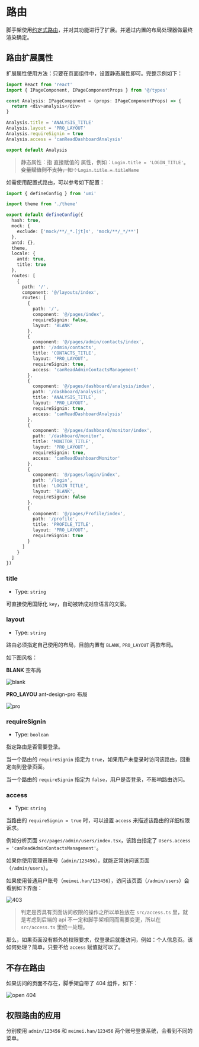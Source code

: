 # 路由

脚手架使用[约定式路由](https://umijs.org/docs/convention-routing)，并对其功能进行了扩展。并通过内置的布局处理器做最终渲染确定。

## 路由扩展属性

扩展属性使用方法：只要在页面组件中，设置静态属性即可。完整示例如下：

```typescript
import React from 'react'
import { IPageComponent, IPageComponentProps } from '@/types'

const Analysis: IPageComponent = (props: IPageComponentProps) => {
  return <div>analysis</div>
}

Analysis.title = 'ANALYSIS_TITLE'
Analysis.layout = 'PRO_LAYOUT'
Analysis.requireSignin = true
Analysis.access = 'canReadDashboardAnalysis'

export default Analysis
```

> 静态属性：指 直接赋值的 属性，例如：`Login.title = 'LOGIN_TITLE'`。~~变量赋值则不支持，如：`Login.title = titleName`~~

如需使用配置式路由，可以参考如下配置：

```typescript
import { defineConfig } from 'umi'

import theme from './theme'

export default defineConfig({
  hash: true,
  mock: {
    exclude: ['mock/**/_*.[jt]s', 'mock/**/_*/**']
  },
  antd: {},
  theme,
  locale: {
    antd: true,
    title: true
  },
  routes: [
    {
      path: '/',
      component: '@/layouts/index',
      routes: [
        {
          path: '/',
          component: '@/pages/index',
          requireSignin: false,
          layout: 'BLANK'
        },
        {
          component: '@/pages/admin/contacts/index',
          path: '/admin/contacts',
          title: 'CONTACTS_TITLE',
          layout: 'PRO_LAYOUT',
          requireSignin: true,
          access: 'canReadAdminContactsManagement'
        },
        {
          component: '@/pages/dashboard/analysis/index',
          path: '/dashboard/analysis',
          title: 'ANALYSIS_TITLE',
          layout: 'PRO_LAYOUT',
          requireSignin: true,
          access: 'canReadDashboardAnalysis'
        },
        {
          component: '@/pages/dashboard/monitor/index',
          path: '/dashboard/monitor',
          title: 'MONITOR_TITLE',
          layout: 'PRO_LAYOUT',
          requireSignin: true,
          access: 'canReadDashboardMonitor'
        },
        {
          component: '@/pages/login/index',
          path: '/login',
          title: 'LOGIN_TITLE',
          layout: 'BLANK',
          requireSignin: false
        },
        {
          component: '@/pages/Profile/index',
          path: '/profile',
          title: 'PROFILE_TITLE',
          layout: 'PRO_LAYOUT',
          requireSignin: true
        }
      ]
    }
  ]
})
```

### title

- Type: `string`

可直接使用国际化 `key`，自动被转成对应语言的文案。

### layout

- Type: `string`

路由必须指定自己使用的布局，目前内置有 `BLANK`, `PRO_LAYOUT` 两款布局。

如下图风格：

**BLANK** 空布局

<img :src="$withBase('/blank_layout.png')" alt="blank">

**PRO_LAYOU** ant-design-pro 布局

<img :src="$withBase('/pro_layout.png')" alt="pro">

### requireSignin

- Type: `boolean`

指定路由是否需要登录。

当一个路由的 `requireSignin` 指定为 `true`，如果用户未登录时访问该路由，回重定向到登录页面。

当一个路由的 `requireSignin` 指定为 `false`，用户是否登录，不影响路由访问。

### access

- Type: `string`

当路由的 `requireSignin = true` 时，可以设置 `access` 来描述该路由的详细权限诉求。

例如分析页面 `src/pages/admin/users/index.tsx`，该路由指定了 `Users.access = 'canReadAdminContactsManagement'`。

如果你使用管理员账号（`admin/123456`），就能正常访问该页面（`/admin/users`）。

如果使用普通用户账号（`meimei.han/123456`），访问该页面（`/admin/users`）会看到如下界面：

<img :src="$withBase('/pro_403.png')" alt="403">

> 判定是否具有页面访问权限的操作之所以单独放在 `src/access.ts` 里，就是考虑到后端的 api 不一定和脚手架相同而需要变更，所以在 `src/access.ts` 里统一处理。

那么，如果页面没有额外的权限要求，仅登录后就能访问，例如：个人信息页。该如何处理？简单，只要不给 `access` 赋值就可以了。

## 不存在路由

如果访问的页面不存在，脚手架自带了 404 组件，如下：

<img :src="$withBase('/open_404.png')" alt="open 404">

## 权限路由的应用

分别使用 `admin/123456` 和 `meimei.han/123456` 两个账号登录系统，会看到不同的菜单。

